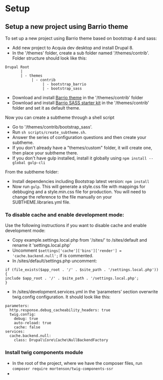 # Setup

## Setup a new project using Barrio theme

To set up a new project using Barrio theme based on bootstrap 4 and sass:

- Add new project to Acquia dev desktop and install Drupal 8.
- In the '/themes' folder, create a sub folder named '/themes/contrib'. Folder structure should look like this:

```$xslt
Drupal Root
       |
       | - themes     
            | - contrib
                 | - bootstrap_barrio
                 | - bootstrap_sass
```

- Download and install [Barrio theme](https://www.drupal.org/project/bootstrap_barrio) in the '/themes/contrib' folder
- Download and install [Barrio SASS starter kit](https://www.drupal.org/project/bootstrap_sass) in the '/themes/contrib' folder and set it as default theme.

Now you can create a subtheme through a shell script

- Go to '/themes/contrib/bootstrap_sass'.
- Run ```sh scripts/create_subtheme.sh```.
- Answer the series of configuration questions and then create your subtheme.
- If you don't already have a "themes/custom" folder, it will create one, then place your subtheme there.
- If you don't have gulp installed, install it globally using ```npm install --global gulp-cli```

From the subtheme folder: 

- Install dependencies including Bootstrap latest version: ```npm install```
- Now run ```gulp```. This will generate a style.css file with mappings for debbuging and a style.min.css file for production. You will need to change the reference to the file manually on your SUBTHEME.libraries.yml file.

### To disable cache and enable development mode:

Use the following instructions if you want to disable cache and enable development mode:
 
- Copy example.settings.local.php from '/sites/' to /sites/default and rename it 'settings.local.php'
- Uncomment ```$settings['cache']['bins']['render'] = 'cache.backend.null';``` if is commented.
- In /sites/default/settings.php uncomment: 

```
if (file_exists($app_root . '/' . $site_path . '/settings.local.php')) {
include $app_root . '/' . $site_path . '/settings.local.php';
}
```

- In /sites/development.services.yml in the ‘parameters’ section overwrite twig.config configuration. It should look like this:

```$xslt
parameters:
  http.response.debug_cacheability_headers: true
  twig.config:
    debug: true
    auto-reload: true
    cache: false
services:
  cache.backend.null:
    class: Drupal\Core\Cache\NullBackendFactory
```

### Install twig components module

- In the root of the project, where we have the composer files, run ```composer require mortenson/twig-components-ssr```
- 
